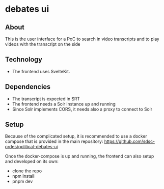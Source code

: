 # debates ui

## About

This is the user interface for a PoC to search in video transcripts and to play videos
with the transcript  on the side

## Technology 

- The frontend uses SvelteKit.  

## Dependencies

- The transcript is expected in SRT
- The frontend needs a Solr instance up and running
- Since Solr implements CORS, it needs also a proxy to connect to Solr

## Setup

Because of the complicated setup, it is recommended to use a docker compose that is provided in the main repository:
https://github.com/sdsc-ordes/political-debates-ui

Once the docker-compose is up and running, the frontend can also setup and developed on its own:

- clone the repo
- npm install
- pnpm dev

